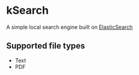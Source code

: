 

# kSearch

A simple local search engine built on [ElasticSearch](https://www.elastic.co/)

## Supported file types

* Text
* PDF

